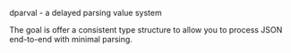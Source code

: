dparval - a delayed parsing value system

The goal is offer a consistent type structure to allow you to process JSON end-to-end with minimal parsing.